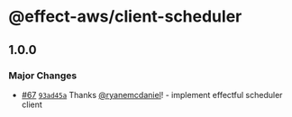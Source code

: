 # @effect-aws/client-scheduler

## 1.0.0

### Major Changes

- [#67](https://github.com/floydspace/effect-aws/pull/67) [`93ad45a`](https://github.com/floydspace/effect-aws/commit/93ad45ad611f94780e4fa219fec0f5b724a98175) Thanks [@ryanemcdaniel](https://github.com/ryanemcdaniel)! - implement effectful scheduler client
